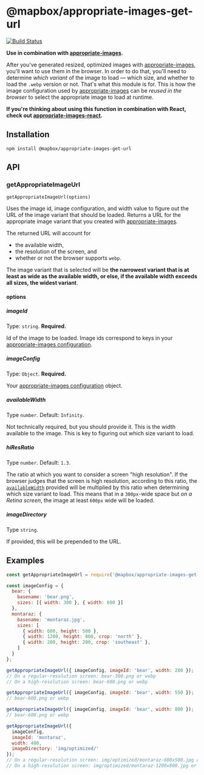 # @mapbox/appropriate-images-get-url

[![Build Status](https://travis-ci.org/mapbox/appropriate-images-get-url.svg?branch=master)](https://travis-ci.org/mapbox/appropriate-images-get-url)

**Use in combination with [appropriate-images].**

After you've generated resized, optimized images with [appropriate-images], you'll want to use them in the browser.
In order to do that, you'll need to determine *which variant* of the image to load — which size, and whether to load the `.webp` version or not.
That's what this module is for.
This is how the image configuration used by [appropriate-images] can be *reused in the browser* to select the appropriate image to load at runtime.

**If you're thinking about using this function in combination with React, check out [appropriate-images-react](https://github.com/mapbox/appropriate-images-react).**

## Installation

```
npm install @mapbox/appropriate-images-get-url
```

## API

### getAppropriateImageUrl

`getAppropriateImageUrl(options)`

Uses the image id, image configuration, and width value to figure out the URL of the image variant that should be loaded.
Returns a URL for the appropriate image variant that you created with [appropriate-images].

The returned URL will account for

- the available width,
- the resolution of the screen, and
- whether or not the browser supports `webp`.

The image variant that is selected will be **the narrowest variant that is at least as wide as the available width, or else, if the available width exceeds all sizes, the widest variant**.

#### options

##### imageId

Type: `string`.
**Required.**

Id of the image to be loaded.
Image ids correspond to keys in your [appropriate-images configuration].

##### imageConfig

Type: `Object`.
**Required.**

Your [appropriate-images configuration] object.

##### availableWidth

Type `number`.
Default: `Infinity`.

Not technically required, but you should provide it.
This is the width available to the image.
This is key to figuring out which size variant to load.

##### hiResRatio

Type `number`.
Default: `1.3`.

The ratio at which you want to consider a screen "high resolution".
If the browser judges that the screen is high resolution, according to this ratio, the [`availableWidth`] provided will be multiplied by this ratio when determining which size variant to load.
This means that in a `300px`-wide space but *on a Retina screen*, the image at least `600px` wide will be loaded.

##### imageDirectory

Type `string`.

If provided, this will be prepended to the URL.

## Examples

```js
const getAppropriateImageUrl = require('@mapbox/appropriate-images-get-url');

const imageConfig = {
  bear: {
    basename: 'bear.png',
    sizes: [{ width: 300 }, { width: 600 }]
  },
  montaraz: {
    basename: 'montaraz.jpg',
    sizes: [
      { width: 600, height: 500 },
      { width: 1200, height: 800, crop: 'north' },
      { width: 200, height: 200, crop: 'southeast' },
    ]
  }
};

getAppropriateImageUrl({ imageConfig, imageId: 'bear', width: 280 });
// On a regular-resolution screen: bear-300.png or webp
// On a high-resolution screen: bear-600.png or webp

getAppropriateImageUrl({ imageConfig, imageId: 'bear', width: 550 });
// bear-600.png or webp

getAppropriateImageUrl({ imageConfig, imageId: 'bear', width: 800 });
// bear-600.png or webp

getAppropriateImageUrl({
  imageConfig,  
  imageId: 'montaraz',
  width: 400,
  imageDirectory: 'img/optimized/'
});
// On a regular-resolution screen: img/optimized/montaraz-600x500.jpg or webp
// On a high-resolution screen: img/optimized/montaraz-1200x800.jpg or webp
```

[appropriate-images]: https://github.com/mapbox/appropriate-images
[appropriate-images configuration]: https://github.com/mapbox/appropriate-images#image-configuration
[`availableWidth`]: #availablewidth
